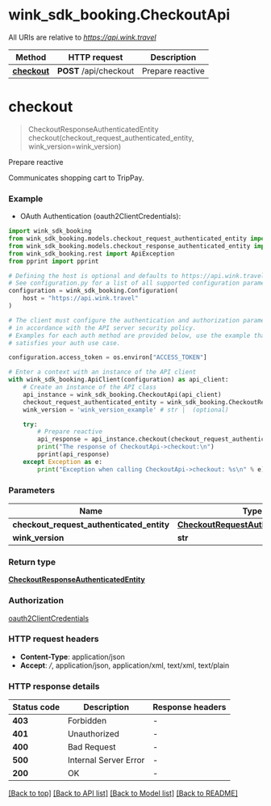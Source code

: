 # wink_sdk_booking.CheckoutApi

All URIs are relative to *https://api.wink.travel*

Method | HTTP request | Description
------------- | ------------- | -------------
[**checkout**](CheckoutApi.md#checkout) | **POST** /api/checkout | Prepare reactive


# **checkout**
> CheckoutResponseAuthenticatedEntity checkout(checkout_request_authenticated_entity, wink_version=wink_version)

Prepare reactive

Communicates shopping cart to TripPay.

### Example

* OAuth Authentication (oauth2ClientCredentials):

```python
import wink_sdk_booking
from wink_sdk_booking.models.checkout_request_authenticated_entity import CheckoutRequestAuthenticatedEntity
from wink_sdk_booking.models.checkout_response_authenticated_entity import CheckoutResponseAuthenticatedEntity
from wink_sdk_booking.rest import ApiException
from pprint import pprint

# Defining the host is optional and defaults to https://api.wink.travel
# See configuration.py for a list of all supported configuration parameters.
configuration = wink_sdk_booking.Configuration(
    host = "https://api.wink.travel"
)

# The client must configure the authentication and authorization parameters
# in accordance with the API server security policy.
# Examples for each auth method are provided below, use the example that
# satisfies your auth use case.

configuration.access_token = os.environ["ACCESS_TOKEN"]

# Enter a context with an instance of the API client
with wink_sdk_booking.ApiClient(configuration) as api_client:
    # Create an instance of the API class
    api_instance = wink_sdk_booking.CheckoutApi(api_client)
    checkout_request_authenticated_entity = wink_sdk_booking.CheckoutRequestAuthenticatedEntity() # CheckoutRequestAuthenticatedEntity | 
    wink_version = 'wink_version_example' # str |  (optional)

    try:
        # Prepare reactive
        api_response = api_instance.checkout(checkout_request_authenticated_entity, wink_version=wink_version)
        print("The response of CheckoutApi->checkout:\n")
        pprint(api_response)
    except Exception as e:
        print("Exception when calling CheckoutApi->checkout: %s\n" % e)
```



### Parameters


Name | Type | Description  | Notes
------------- | ------------- | ------------- | -------------
 **checkout_request_authenticated_entity** | [**CheckoutRequestAuthenticatedEntity**](CheckoutRequestAuthenticatedEntity.md)|  | 
 **wink_version** | **str**|  | [optional] 

### Return type

[**CheckoutResponseAuthenticatedEntity**](CheckoutResponseAuthenticatedEntity.md)

### Authorization

[oauth2ClientCredentials](../README.md#oauth2ClientCredentials)

### HTTP request headers

 - **Content-Type**: application/json
 - **Accept**: */*, application/json, application/xml, text/xml, text/plain

### HTTP response details

| Status code | Description | Response headers |
|-------------|-------------|------------------|
**403** | Forbidden |  -  |
**401** | Unauthorized |  -  |
**400** | Bad Request |  -  |
**500** | Internal Server Error |  -  |
**200** | OK |  -  |

[[Back to top]](#) [[Back to API list]](../README.md#documentation-for-api-endpoints) [[Back to Model list]](../README.md#documentation-for-models) [[Back to README]](../README.md)


